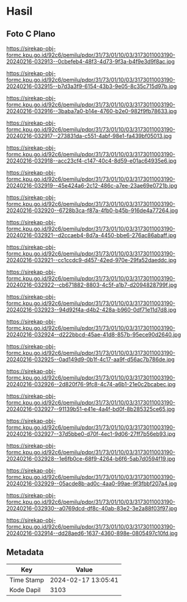 # Hasil

## Foto C Plano

https://sirekap-obj-formc.kpu.go.id/92c6/pemilu/pdpr/31/73/01/10/03/3173011003190-20240216-032913--0cbefeb4-48f3-4d73-9f3a-b4f9e3d9f8ac.jpg

https://sirekap-obj-formc.kpu.go.id/92c6/pemilu/pdpr/31/73/01/10/03/3173011003190-20240216-032915--b7d3a3f9-6154-43b3-9e05-8c35c715d97b.jpg

https://sirekap-obj-formc.kpu.go.id/92c6/pemilu/pdpr/31/73/01/10/03/3173011003190-20240216-032916--3baba7a0-b14e-4760-b2e0-982f9fb78633.jpg

https://sirekap-obj-formc.kpu.go.id/92c6/pemilu/pdpr/31/73/01/10/03/3173011003190-20240216-032917--273831da-c551-4abf-98e1-fa439bf05013.jpg

https://sirekap-obj-formc.kpu.go.id/92c6/pemilu/pdpr/31/73/01/10/03/3173011003190-20240216-032918--acc23cf4-c147-40c4-8d59-e01ac64935e6.jpg

https://sirekap-obj-formc.kpu.go.id/92c6/pemilu/pdpr/31/73/01/10/03/3173011003190-20240216-032919--45e424a6-2c12-486c-a7ee-23ae69e0721b.jpg

https://sirekap-obj-formc.kpu.go.id/92c6/pemilu/pdpr/31/73/01/10/03/3173011003190-20240216-032920--6728b3ca-f87a-4fb0-b45b-916de4a77264.jpg

https://sirekap-obj-formc.kpu.go.id/92c6/pemilu/pdpr/31/73/01/10/03/3173011003190-20240216-032921--d2ccaeb4-8d7a-4450-bbe6-276ac86abaff.jpg

https://sirekap-obj-formc.kpu.go.id/92c6/pemilu/pdpr/31/73/01/10/03/3173011003190-20240216-032921--cc1ccdc9-d457-42ed-970e-29fa52daeddc.jpg

https://sirekap-obj-formc.kpu.go.id/92c6/pemilu/pdpr/31/73/01/10/03/3173011003190-20240216-032922--cb671882-8803-4c5f-a1b7-d2094828799f.jpg

https://sirekap-obj-formc.kpu.go.id/92c6/pemilu/pdpr/31/73/01/10/03/3173011003190-20240216-032923--94d92f4a-d4b2-428a-b960-0df71e11d7d8.jpg

https://sirekap-obj-formc.kpu.go.id/92c6/pemilu/pdpr/31/73/01/10/03/3173011003190-20240216-032924--d222bbcd-45ae-41d8-857b-95ece90d2640.jpg

https://sirekap-obj-formc.kpu.go.id/92c6/pemilu/pdpr/31/73/01/10/03/3173011003190-20240216-032925--0ad149d9-0b1f-4c17-aa9f-d56ac7b786de.jpg

https://sirekap-obj-formc.kpu.go.id/92c6/pemilu/pdpr/31/73/01/10/03/3173011003190-20240216-032926--2d820f76-9fc8-4c74-a6b1-21e0c2bcabec.jpg

https://sirekap-obj-formc.kpu.go.id/92c6/pemilu/pdpr/31/73/01/10/03/3173011003190-20240216-032927--91139b51-e41e-4a4f-bd0f-8b285325ce65.jpg

https://sirekap-obj-formc.kpu.go.id/92c6/pemilu/pdpr/31/73/01/10/03/3173011003190-20240216-032927--37d5bbe0-d70f-4ec1-9d06-27ff7b56eb93.jpg

https://sirekap-obj-formc.kpu.go.id/92c6/pemilu/pdpr/31/73/01/10/03/3173011003190-20240216-032928--1e6fb0ce-68f9-4264-b6f6-5ab7d0594f19.jpg

https://sirekap-obj-formc.kpu.go.id/92c6/pemilu/pdpr/31/73/01/10/03/3173011003190-20240216-032929--05acde8b-ad0c-4aa0-99ae-9f3fbbf207a4.jpg

https://sirekap-obj-formc.kpu.go.id/92c6/pemilu/pdpr/31/73/01/10/03/3173011003190-20240216-032930--a0769dcd-df8c-40ab-83e2-3e2a88f03f97.jpg

https://sirekap-obj-formc.kpu.go.id/92c6/pemilu/pdpr/31/73/01/10/03/3173011003190-20240216-032914--dd28aed6-1637-4360-898e-0805497c10fd.jpg


## Metadata

| Key        | Value               |
| ---------- | ------------------- |
| Time Stamp | 2024-02-17 13:05:41 |
| Kode Dapil | 3103                |



